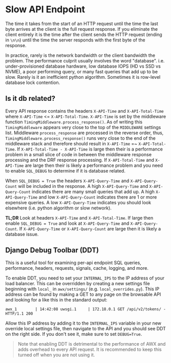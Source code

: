 # Slow API Endpoint

The time it takes from the start of an HTTP request until the time the last byte arrives at the client is the full request response. If you eliminate the client entirely it is the time after the client sends the HTTP request (ending in `\n\n`) until the time the server responds with the first byte of the response.

In practice, rarely is the network bandwidth or the client bandwidth the problem. The performance culprit usually involves the word "database". i.e. under-provisioned database hardware, low database IOPS (HD vs SSD vs NVME), a poor performing query, or many fast queries that add up to be slow. Rarely is it an inefficient python algorithm. Sometimes it is row-level database lock contention.

## Is it db related?
Every API response contains the headers `X-API-Time` and `X-API-Total-Time` where `X-API-Time` <= `X-API-Total-Time`. `X-API-Time` is set by the middleware function `TimingMiddleware.process_response()`. As of writing this `TimingMiddleware` appears very close to the top of the `MIDDLEWARE` settings list. Middleware `process_response` are processed in the reverse order, thus, `TimingMiddleware.process_response()` runs very close to the end of the middleware stack and therefore should result in `X-API-Time` =~ `X-API-Total-Time`. If `X-API-Total-Time - X-API-Time` is large then their is a performance problem in a small slice of code in between the middleware response processing and the DRF response processing. If `X-API-Total-Time` and  `X-API-Time` are large then their is likely a performance problem and you need to enable `SQL_DEBUG` to determine if it is database related.

When `SQL_DEBUG = True` the headers `X-API-Query-Time` and `X-API-Query-Count` will be included in the response. A high `X-API-Query-Time` and `X-API-Query-Count` indicates there are many small queries that add up. A high `X-API-Query-Time` and low `X-API-Query-Count` indicates there are 1 or more expensive queries. A low `X-API-Query-Time` indicates you should look elsewhere (i.e. python algorithm or slow network).

**TL;DR** Look at headers `X-API-Time` and `X-API-Total-Time`. If large then enable `SQL_DEBUG = True` and look at `X-API-Query-Time` and `X-API-Query-Count`. If `X-API-Query-Time` or `X-API-Query-Count` are large then it is likely a database issue.

## Django Debug Toolbar (DDT)
This is a useful tool for examining per-api endpoint SQL queries, performance, headers, requests, signals, cache, logging, and more.  

To enable DDT, you need to set your `INTERNAL_IPS` to the IP address of your load balancer.  This can be overridden by creating a new settings file beginning with `local_` in `awx/settings/` (e.g. `local_overrides.py`).
This IP address can be found by making a GET to any page on the browsable API and looking for a like this in the standard output:
```
awx_1        | 14:42:08 uwsgi.1     | 172.18.0.1 GET /api/v2/tokens/ - HTTP/1.1 200
```

Allow this IP address by adding it to the `INTERNAL_IPS` variable in your new override local settings file, then navigate to the API and you should see DDT on the
right side.  If you don't see it, make sure to set `DEBUG=True`.  
> Note that enabling DDT is detrimental to the performance of AWX and adds overhead to every API request.  It is
recommended to keep this turned off when you are not using it.  

